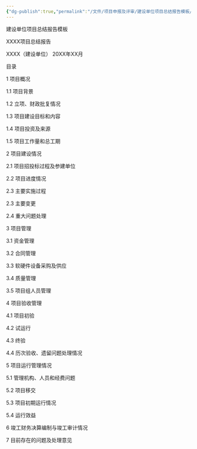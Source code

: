 ```yaml
---
{"dg-publish":true,"permalink":"/文件/项目申报及评审/建设单位项目总结报告模板/","tags":["项目申报及评审"]}
---
```


建设单位项目总结报告模板




XXXX项目总结报告






XXXX（建设单位）
20XX年XX月





目录

1 项目概况

1.1 项目背景

1.2 立项、财政批复情况

1.3 项目建设目标和内容

1.4 项目投资及来源

1.5 项目工作量和总工期

2 项目建设情况

2.1 项目招投标过程及参建单位

2.2 项目进度情况

2.3 主要实施过程

2.3 主要变更

2.4 重大问题处理

3 项目管理

3.1 资金管理

3.2 合同管理

3.3 软硬件设备采购及供应

3.4 质量管理

3.5 项目组人员管理

4 项目验收管理

4.1 项目初验

4.2 试运行

4.3 终验

4.4 历次验收、遗留问题处理情况

5 项目运行管理情况

5.1 管理机构、人员和经费问题

5.2 项目移交

5.3 项目初期运行情况

5.4 运行效益

6 竣工财务决算编制与竣工审计情况

7 目前存在的问题及处理意见